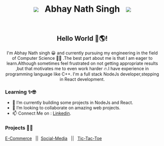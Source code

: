 <h1 align="center"><a href="https://www.linkedin.com/in/abhay-nath-singh-0404971a4/"></a><img src="https://img.shields.io/badge/-Abhay Nath Singh-blue?style=flat-square&logo=Linkedin&logoColor=white&link=https://www.linkedin.com/in/abhay-nath-singh-0404971a4/"/> &nbsp;&nbsp;Abhay Nath Singh &nbsp;&nbsp;<a href="mailto:pb10859@gmail.com"></a><img src="https://img.shields.io/badge/-nathabhay249@gmail.com-c14438?style=flat-square&logo=Gmail&logoColor=white&link=mailto:nathabhay249@gmail.com"/></h1>

</br>
<h2 align="center">  Hello World 👋🌎! </h2>

<p align="center">
I'm Abhay Nath singh 😀 and currently pursuing my engineering in the field of Computer Science 👨‍💻 .The best part about me is that I am eager to learn.Although sometimes feel frustrated on not getting appropriate results ,but that motivates me to even work harder 🔥.I have experience in programming language like C++. I'm a full stack NodeJs developer,stepping in React development.  
</p>


### Learning ✨🤓
- 🌱 I’m currently building some projects in NodeJs and React.
- 👯 I’m looking to collaborate on amazing web projects. 
- 📫 Connect Me on : [Linkedin](https://www.linkedin.com/in/abhay-nath-singh-0404971a4/).

### Projects 👨‍💻
[E-Commerce](https://github.com/Abhaysingh4/E-commerce) &nbsp;&nbsp;||&nbsp;&nbsp;[Social-Media](https://github.com/Abhaysingh4/Social_Media_Application) &nbsp;&nbsp;||&nbsp;&nbsp; [Tic-Tac-Toe](https://github.com/Abhaysingh4/Tic-Tac-Toe) &nbsp;&nbsp;
